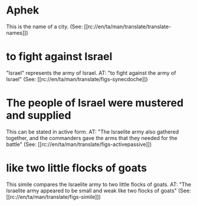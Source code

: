 # Aphek

This is the name of a city. (See: [[rc://en/ta/man/translate/translate-names]])

# to fight against Israel

"Israel" represents the army of Israel. AT: "to fight against the army of Israel" (See: [[rc://en/ta/man/translate/figs-synecdoche]])

# The people of Israel were mustered and supplied

This can be stated in active form. AT: "The Israelite army also gathered together, and the commanders gave the arms that they needed for the battle" (See: [[rc://en/ta/man/translate/figs-activepassive]])

# like two little flocks of goats

This simile compares the Israelite army to two little flocks of goats. AT: "The Israelite army appeared to be small and weak like two flocks of goats" (See: [[rc://en/ta/man/translate/figs-simile]])
